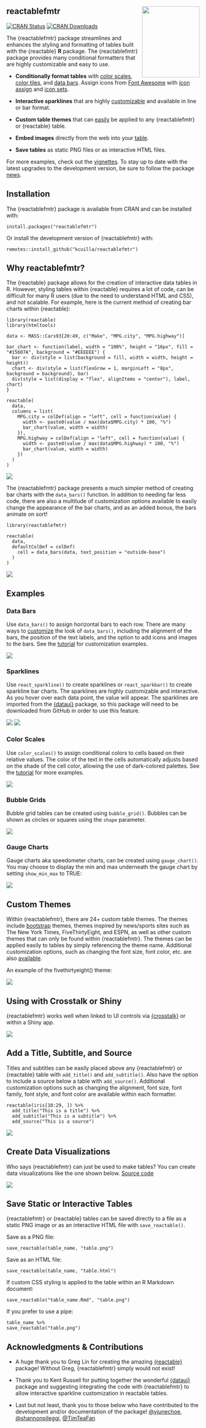 ## reactablefmtr <a href='https://kcuilla.github.io/reactablefmtr/index.html'><img src="https://raw.githubusercontent.com/kcuilla/reactablefmtr/main/man/figures/logo.png" align="right" width="150" height="185"/>

<!-- badges: start -->
[![CRAN Status](https://www.r-pkg.org/badges/version/reactablefmtr?color=blue)](https://cran.r-project.org/package=reactablefmtr?color=blue)
[![CRAN Downloads](https://cranlogs.r-pkg.org/badges/grand-total/reactablefmtr?color=brightgreen)](https://cranlogs.r-pkg.org/badges/grand-total/reactablefmtr?color=brightgreen)
<!-- badges: end -->

The {reactablefmtr} package streamlines and enhances the styling and formatting of tables built with the {reactable} **R** package. The {reactablefmtr} package provides many conditional formatters that are highly customizable and easy to use.

* **Conditionally format tables** with [color scales](https://kcuilla.github.io/reactablefmtr/articles/color_scales.html), [color tiles](https://kcuilla.github.io/reactablefmtr/articles/color_tiles.html), and [data bars](https://kcuilla.github.io/reactablefmtr/articles/data_bars.html). Assign icons from [Font Awesome](https://fontawesome.com/icons?d=gallery&p=2) with [icon assign](https://kcuilla.github.io/reactablefmtr/articles/icon_assign.html) and [icon sets](https://kcuilla.github.io/reactablefmtr/articles/icon_sets.html).

* **Interactive sparklines** that are highly [customizable](https://kcuilla.github.io/reactablefmtr/articles/sparklines.html) and available in line or bar format.
  
* **Custom table themes** that can [easily](https://kcuilla.github.io/reactablefmtr/articles/themes.html) be applied to any {reactablefmtr} or {reactable} table.
  
* **Embed images** directly from the web into your [table](https://kcuilla.github.io/reactablefmtr/articles/embed_img.html).
  
* **Save tables** as static PNG files or as interactive HTML files.

For more examples, check out the [vignettes](https://kcuilla.github.io/reactablefmtr/articles/). To stay up to date with the latest upgrades to the development version, be sure to follow the package [news](https://kcuilla.github.io/reactablefmtr/news/index.html).

## Installation

The {reactablefmtr} package is available from CRAN and can be installed with:

```{r}
install.packages("reactablefmtr")
```

Or install the development version of {reactablefmtr} with:

```{r}
remotes::install_github("kcuilla/reactablefmtr")
```

## Why reactablefmtr?

The {reactable} package allows for the creation of interactive data tables in R. However, styling tables within {reactable} requires a lot of code, can be difficult for many R users (due to the need to understand HTML and CSS), and not scalable. For example, here is the current method of creating bar charts within {reactable}:

```{r}
library(reactable)
library(htmltools)

data <- MASS::Cars93[20:49, c("Make", "MPG.city", "MPG.highway")]

bar_chart <- function(label, width = "100%", height = "16px", fill = "#15607A", background = "#EEEEEE") {
  bar <- div(style = list(background = fill, width = width, height = height))
  chart <- div(style = list(flexGrow = 1, marginLeft = "8px", background = background), bar)
  div(style = list(display = "flex", alignItems = "center"), label, chart)
}

reactable(
  data,
  columns = list(
    MPG.city = colDef(align = "left", cell = function(value) {
      width <- paste0(value / max(data$MPG.city) * 100, "%")
      bar_chart(value, width = width)
    }),
    MPG.highway = colDef(align = "left", cell = function(value) {
      width <- paste0(value / max(data$MPG.highway) * 100, "%")
      bar_chart(value, width = width)
    })
  )
)
```
<img src="https://raw.githubusercontent.com/kcuilla/reactablefmtr/main/man/figures/reactableexample2.gif" align="center" />

The {reactablefmtr} package presents a much simpler method of creating bar charts with the `data_bars()` function. In addition to needing far less code, there are also a multitude of customization options available to easily change the appearance of the bar charts, and as an added bonus, the bars animate on sort!

```{r}
library(reactablefmtr)

reactable(
  data,
  defaultColDef = colDef(
    cell = data_bars(data, text_position = "outside-base")
  )
)
```
<img src="https://raw.githubusercontent.com/kcuilla/reactablefmtr/main/man/figures/reactablefmtrexample2.gif" align="center" />

## Examples

### Data Bars

Use `data_bars()` to assign horizontal bars to each row. There are many ways to [customize](https://kcuilla.github.io/reactablefmtr/reference/data_bars.html) the look of `data_bars()`, including the alignment of the bars, the position of the text labels, and the option to add icons and images to the bars. See the [tutorial](https://kcuilla.github.io/reactablefmtr/articles/data_bars.html) for customization examples. 


<img src="https://raw.githubusercontent.com/kcuilla/reactablefmtr/main/man/figures/data_bars_animated_demo.gif" align="center" />

### Sparklines

Use `react_sparkline()` to create sparklines or `react_sparkbar()` to create sparkline bar charts. The sparklines are highly customizable and interactive. As you hover over each data point, the value will appear. The sparklines are imported from the [{dataui}](https://timelyportfolio.github.io/dataui/index.html) package, so this package will need to be downloaded from GitHub in order to use this feature.
   
<img src="https://raw.githubusercontent.com/kcuilla/reactablefmtr/main/man/figures/sparklinesgif1.gif" algin="center"/>
<img src="https://raw.githubusercontent.com/kcuilla/reactablefmtr/main/man/figures/sparklinesgif2.gif" algin="center"/>

### Color Scales

Use `color_scales()` to assign conditional colors to cells based on their relative values. The color of the text in the cells automatically adjusts based on the shade of the cell color, allowing the use of dark-colored palettes. See the [tutorial](https://kcuilla.github.io/reactablefmtr/articles/color_scales.html) for more examples.

<img src="https://raw.githubusercontent.com/kcuilla/reactablefmtr/main/man/figures/colorscales_heatmap2.gif" align="center"/>


### Bubble Grids
  
Bubble grid tables can be created using `bubble_grid()`. Bubbles can be shown as circles or squares using the `shape` parameter.

<img src="https://raw.githubusercontent.com/kcuilla/reactablefmtr/main/man/figures/bubblegridexample.gif" align="center"/>

 
### Gauge Charts
  
Gauge charts aka speedometer charts, can be created using `gauge_chart()`. You may choose to display the min and max underneath the gauge chart by setting `show_min_max` to TRUE:
  
<img src="https://raw.githubusercontent.com/kcuilla/reactablefmtr/main/man/figures/gaugechartgif.gif" align="center"/>


## Custom Themes

Within {reactablefmtr}, there are 24+ custom table themes. The themes include [bootstrap](https://bootswatch.com/) themes, themes inspired by news/sports sites such as The New York Times, FiveThirtyEight, and ESPN, as well as other custom themes that can only be found within {reactablefmtr}. The themes can be applied easily to tables by simply referencing the theme name. Additional customization options, such as changing the font size, font color, etc. are also [available](https://kcuilla.github.io/reactablefmtr/articles/themes.html).

An example of the fivethirtyeight() theme:

<img src="https://raw.githubusercontent.com/kcuilla/reactablefmtr/main/man/figures/fivethirtyeightthemeexample.gif" align="center" />


## Using with Crosstalk or Shiny

{reactablefmtr} works well when linked to UI controls via [{crosstalk}](https://rstudio.github.io/crosstalk/using.html) or within a Shiny app. 

<img src="https://raw.githubusercontent.com/kcuilla/reactablefmtr/main/man/figures/crosstalkexamplegif.gif" align="center" />


## Add a Title, Subtitle, and Source

Titles and subtitles can be easily placed above any {reactablefmtr} or {reactable} table with `add_title()` and `add_subtitle()`. Also have the option to include a source below a table with `add_source()`. Additional customization options such as changing the alignment, font size, font family, font style, and font color are available within each formatter.

```{r}
reactable(iris[10:29, ]) %>%
  add_title("This is a title") %>% 
  add_subtitle("This is a subtitle") %>% 
  add_source("This is a source")
```

<img src="https://raw.githubusercontent.com/kcuilla/reactablefmtr/main/man/figures/README_add_title.png" align="center" />


## Create Data Visualizations

Who says {reactablefmtr} can just be used to make tables? You can create data visualizations like the one shown below. [Source code](https://github.com/kcuilla/Tidy-Tuesday/blob/main/2021_26/park_spending.R) 

<img src="https://raw.githubusercontent.com/kcuilla/reactablefmtr/main/man/figures/bloombergchartgif.gif" align = "center" />


## Save Static or Interactive Tables

{reactablefmtr} or {reactable} tables can be saved directly to a file as a static PNG image or as an interactive HTML file with `save_reactable()`.

Save as a PNG file:

```{r}
save_reactable(table_name, "table.png")
```

Save as an HTML file:

```{r}
save_reactable(table_name, "table.html")
```

If custom CSS styling is applied to the table within an R Markdown document:

```{r}
save_reactable("table_name.Rmd", "table.png")
```

If you prefer to use a pipe:

```{r}
table_name %>%
save_reactable("table.png")
```


## Acknowledgments & Contributions

* A huge thank you to Greg Lin for creating the amazing [{reactable}](https://glin.github.io/reactable/index.html) package! Without Greg, {reactablefmtr} simply would not exist! 

* Thank you to Kent Russell for putting together the wonderful [{dataui}](https://timelyportfolio.github.io/dataui/index.html) package and suggesting integrating the code with {reactablefmtr} to allow interactive sparkline customization in reactable tables.

* Last but not least, thank you to those below who have contributed to the development and/or documentation of the package! [@yjunechoe](https://github.com/yjunechoe), [@shannonpileggi](https://github.com/shannonpileggi), [@TimTeaFan](https://github.com/TimTeaFan)

